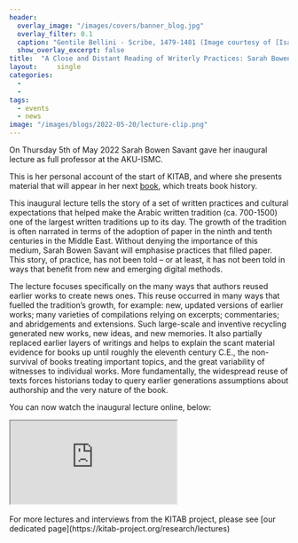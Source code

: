 ```yaml
---
header:
  overlay_image: "/images/covers/banner_blog.jpg"
  overlay_filter: 0.1
  caption: "Gentile Bellini - Scribe, 1479-1481 (Image courtesy of [Isabella Stewart Gardner Museum](https://www.gardnermuseum.org/experience/collection/10755), Boston)" 
  show_overlay_excerpt: false 
title:	"A Close and Distant Reading of Writerly Practices: Sarah Bowen Savant's Inaugural Lecture"		
layout:		single
categories:
  - 
  - 
tags:
  - events
  - news
image: "/images/blogs/2022-05-20/lecture-clip.png"
---
```


On Thursday 5th of May 2022 Sarah Bowen Savant gave her inaugural lecture as full professor at the AKU-ISMC.

This is her personal account of the start of KITAB, and where she presents material that will appear in her next [book](https://kitab-project.org/research/books#sarah-savant-a-cultural-history-of-the-arabic-book-700-1500), which treats book history.

This inaugural lecture tells the story of a set of written practices and cultural expectations that helped make the Arabic written tradition (ca. 700-1500) one of the largest written traditions up to its day. The growth of the tradition is often narrated in terms of the adoption of paper in the ninth and tenth centuries in the Middle East. Without denying the importance of this medium, Sarah Bowen Savant will emphasise practices that filled paper. This story, of practice, has not been told – or at least, it has not been told in ways that benefit from new and emerging digital methods.

The lecture focuses specifically on the many ways that authors reused earlier works to create news ones. This reuse occurred in many ways that fuelled the tradition’s growth, for example: new, updated versions of earlier works; many varieties of compilations relying on excerpts; commentaries; and abridgements and extensions. Such large-scale and inventive recycling generated new works, new ideas, and new memories. It also partially replaced earlier layers of writings and helps to explain the scant material evidence for books up until roughly the eleventh century C.E., the non-survival of books treating important topics, and the great variability of witnesses to individual works. More fundamentally, the widespread reuse of texts forces historians today to query earlier generations assumptions about authorship and the very nature of the book.

You can now watch the inaugural lecture online, below:

<div class="embed-responsive embed-responsive-16by9">
  <iframe class="embed-responsive-item" src="https://www.youtube.com/embed/snrDcEYawCI"></iframe>
</div>
<br>
For more lectures and interviews from the KITAB project, please see [our dedicated page](https://kitab-project.org/research/lectures)